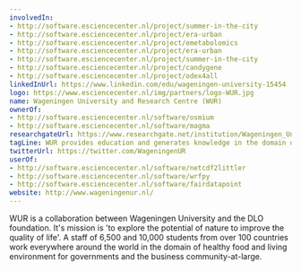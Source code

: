 ```yaml
---
involvedIn:
- http://software.esciencecenter.nl/project/summer-in-the-city
- http://software.esciencecenter.nl/project/era-urban
- http://software.esciencecenter.nl/project/emetabolomics
- http://software.esciencecenter.nl/project/era-urban
- http://software.esciencecenter.nl/project/summer-in-the-city
- http://software.esciencecenter.nl/project/candygene
- http://software.esciencecenter.nl/project/odex4all
linkedInUrl: https://www.linkedin.com/edu/wageningen-university-15454
logo: https://www.esciencecenter.nl/img/partners/logo-WUR.jpg
name: Wageningen University and Research Centre (WUR)
ownerOf:
- http://software.esciencecenter.nl/software/osmium
- http://software.esciencecenter.nl/software/magma
researchgateUrl: https://www.researchgate.net/institution/Wageningen_University
tagLine: WUR provides education and generates knowledge in the domain of healthy food and living environment
twitterUrl: https://twitter.com/WageningenUR
userOf:
- http://software.esciencecenter.nl/software/netcdf2littler
- http://software.esciencecenter.nl/software/wrfpy
- http://software.esciencecenter.nl/software/fairdatapoint
website: http://www.wageningenur.nl/
---
```

WUR is a collaboration between Wageningen University and the DLO foundation. It's mission is 'to explore the potential of nature to improve the quality of life'. A staff of 6,500 and 10,000 students from over 100 countries work everywhere around the world in the domain of healthy food and living environment for governments and the business community-at-large.

